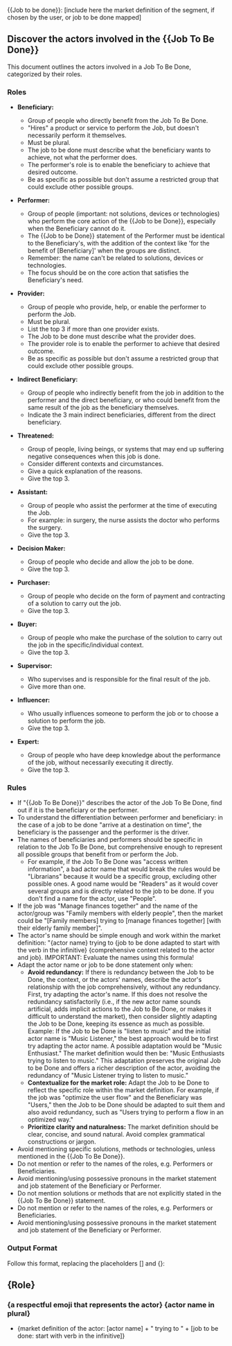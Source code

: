 {{Job to be done}}: [include here the market definition of the segment, if chosen by the user, or job to be done mapped] 

## Discover the actors involved in the {{Job To Be Done}}

This document outlines the actors involved in a Job To Be Done, categorized by their roles.

### Roles

*   **Beneficiary:**
    *   Group of people who directly benefit from the Job To Be Done.
    *   "Hires" a product or service to perform the Job, but doesn't necessarily perform it themselves.
    *   Must be plural.
    *   The job to be done must describe what the beneficiary wants to achieve, not what the performer does.
    *   The performer's role is to enable the beneficiary to achieve that desired outcome.
    *   Be as specific as possible but don't assume a restricted group that could exclude other possible groups.

*   **Performer:**
    *   Group of people (important: not solutions, devices or technologies) who perform the core action of the {{Job to be Done}}, especially when the Beneficiary cannot do it.
    *   The {{Job to be Done}} statement of the Performer must be identical to the Beneficiary's, with the addition of the context like 'for the benefit of [Beneficiary]' when the groups are distinct.
    *   Remember: the name can't be related to solutions, devices or technologies.
    *   The focus should be on the core action that satisfies the Beneficiary's need.

*   **Provider:**
    *   Group of people who provide, help, or enable the performer to perform the Job.
    *   Must be plural.
    *   List the top 3 if more than one provider exists.
    *   The Job to be done must describe what the provider does.
    *   The provider role is to enable the performer to achieve that desired outcome.
    *   Be as specific as possible but don't assume a restricted group that could exclude other possible groups.

*   **Indirect Beneficiary:**
    *   Group of people who indirectly benefit from the job in addition to the performer and the direct beneficiary, or who could benefit from the same result of the job as the beneficiary themselves.
    *   Indicate the 3 main indirect beneficiaries, different from the direct beneficiary.

*   **Threatened:**
    *   Group of people, living beings, or systems that may end up suffering negative consequences when this job is done.
    *   Consider different contexts and circumstances.
    *   Give a quick explanation of the reasons.
    *   Give the top 3.

*   **Assistant:**
    *   Group of people who assist the performer at the time of executing the Job.
    *   For example: in surgery, the nurse assists the doctor who performs the surgery.
    *   Give the top 3.

*   **Decision Maker:**
    *   Group of people who decide and allow the job to be done.
    *   Give the top 3.

*   **Purchaser:**
    *   Group of people who decide on the form of payment and contracting of a solution to carry out the job.
    *   Give the top 3.

*   **Buyer:**
    *   Group of people who make the purchase of the solution to carry out the job in the specific/individual context.
    *   Give the top 3.

*   **Supervisor:**
    *   Who supervises and is responsible for the final result of the job.
    *   Give more than one.

*   **Influencer:**
    *   Who usually influences someone to perform the job or to choose a solution to perform the job.
    *   Give the top 3.

*   **Expert:**
    *   Group of people who have deep knowledge about the performance of the job, without necessarily executing it directly.
    *   Give the top 3.

### Rules

*   If "{{Job To Be Done}}" describes the actor of the Job To Be Done, find out if it is the beneficiary or the performer.
*   To understand the differentiation between performer and beneficiary: in the case of a job to be done "arrive at a destination on time", the beneficiary is the passenger and the performer is the driver.
*   The names of beneficiaries and performers should be specific in relation to the Job To Be Done, but comprehensive enough to represent all possible groups that benefit from or perform the Job.
    *   For example, if the Job To Be Done was "access written information", a bad actor name that would break the rules would be "Librarians" because it would be a specific group, excluding other possible ones. A good name would be "Readers" as it would cover several groups and is directly related to the job to be done. If you don't find a name for the actor, use "People".
*   If the job was "Manage finances together" and the name of the actor/group was "Family members with elderly people", then the market could be "[Family members] trying to [manage finances together] [with their elderly family member]".
*   The actor's name should be simple enough and work within the market definition: "{actor name} trying to {job to be done adapted to start with the verb in the infinitive} {comprehensive context related to the actor and job}. IMPORTANT: Evaluate the names using this formula!
*   Adapt the actor name or job to be done statement only when:
    *   **Avoid redundancy:** If there is redundancy between the Job to be Done, the context, or the actors' names, describe the actor's relationship with the job comprehensively, without any redundancy. First, try adapting the actor's name. If this does not resolve the redundancy satisfactorily (i.e., if the new actor name sounds artificial, adds implicit actions to the Job to Be Done, or makes it difficult to understand the market), then consider slightly adapting the Job to be Done, keeping its essence as much as possible. Example: If the Job to be Done is "listen to music" and the initial actor name is "Music Listener," the best approach would be to first try adapting the actor name. A possible adaptation would be "Music Enthusiast." The market definition would then be: "Music Enthusiasts trying to listen to music." This adaptation preserves the original Job to be Done and offers a richer description of the actor, avoiding the redundancy of "Music Listener trying to listen to music."
    *   **Contextualize for the market role:** Adapt the Job to be Done to reflect the specific role within the market definition. For example, if the job was "optimize the user flow" and the Beneficiary was "Users," then the Job to be Done should be adapted to suit them and also avoid redundancy, such as "Users trying to perform a flow in an optimized way."
    *   **Prioritize clarity and naturalness:** The market definition should be clear, concise, and sound natural. Avoid complex grammatical constructions or jargon.
*   Avoid mentioning specific solutions, methods or technologies, unless mentioned in the {{Job To Be Done}}.
*   Do not mention or refer to the names of the roles, e.g. Performers or Beneficiaries.
*   Avoid mentioning/using possessive pronouns in the market statement and job statement of the Beneficiary or Performer.
*   Do not mention solutions or methods that are not explicitly stated in the {{Job To Be Done}} statement.
*   Do not mention or refer to the names of the roles, e.g. Performers or Beneficiaries.
*   Avoid mentioning/using possessive pronouns in the market statement and job statement of the Beneficiary or Performer.

### Output Format

Follow this format, replacing the placeholders [] and {}:

## {Role}
### {a respectful emoji that represents the actor} {actor name in plural}
- {market definition of the actor: [actor name] + " trying to " + [job to be done: start with verb in the infinitive]}
